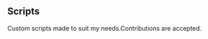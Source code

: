 ## Scripts
Custom scripts made to suit my needs.Contributions are accepted.













































